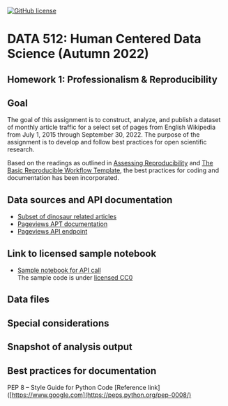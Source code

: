 [![GitHub license](https://img.shields.io/github/license/nayantaramohan/data-512-homework_1)](https://github.com/nayantaramohan/data-512-homework_1/blob/main/LICENSE)
# DATA 512: Human Centered Data Science (Autumn 2022)

## Homework 1: Professionalism & Reproducibility
## Goal
The goal of this assignment is to construct, analyze, and publish a dataset of monthly article traffic for a select set of pages from English Wikipedia from July 1, 2015 through September 30, 2022. The purpose of the assignment is to develop and follow best practices for open scientific research.

Based on the readings as outlined in [Assessing Reproducibility]([https://www.google.com](http://www.practicereproducibleresearch.org/core-chapters/2-assessment.html)) and [The Basic Reproducible Workflow Template](http://www.practicereproducibleresearch.org/core-chapters/3-basic.html), the best practices for coding and documentation has been incorporated.

## Data sources and API documentation
- [Subset of dinosaur related articles](https://docs.google.com/spreadsheets/d/1zfBNKsuWOFVFTOGK8qnTr2DmHkYK4mAACBKk1sHLt_k/edit?usp=sharing)
- [Pageviews APT documentation](https://wikitech.wikimedia.org/wiki/Analytics/AQS/Pageviews)
- [Pageviews API endpoint](https://wikimedia.org/api/rest_v1/#!/Pageviews_data/get_metrics_pageviews_aggregate_project_access_agent_granularity_start_end)

## Link to licensed sample notebook
- [Sample notebook for API call](https://drive.google.com/file/d/1gtFZAjRoOShsqZKuNhiiSn9Ko4ky-CSC/view?usp=sharing)  
The sample code is under [licensed CC0](https://creativecommons.org/share-your-work/public-domain/cc0/)

## Data files

## Special considerations

## Snapshot of analysis output

## Best practices for documentation
PEP 8 – Style Guide for Python Code [Reference link]([https://www.google.com](https://peps.python.org/pep-0008/)
